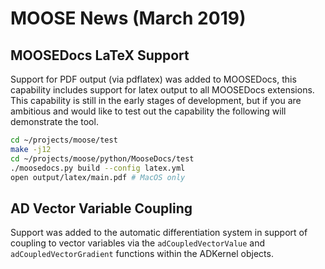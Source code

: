 # MOOSE News (March 2019)

## MOOSEDocs LaTeX Support

Support for PDF output (via pdflatex) was added to MOOSEDocs, this capability includes support for
latex output to all MOOSEDocs extensions. This capability is still in the early stages of
development, but if you are ambitious and would like to test out the capability the following will
demonstrate the tool.

```bash
cd ~/projects/moose/test
make -j12
cd ~/projects/moose/python/MooseDocs/test
./moosedocs.py build --config latex.yml
open output/latex/main.pdf # MacOS only
```

## AD Vector Variable Coupling

Support was added to the automatic differentiation system in support of coupling to vector variables
via the `adCoupledVectorValue` and `adCoupledVectorGradient` functions within the ADKernel objects.
